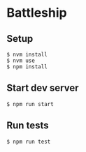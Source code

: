 # Battleship

## Setup

```
$ nvm install
$ nvm use
$ npm install
```

## Start dev server

```
$ npm run start
```

## Run tests

```
$ npm run test
```
